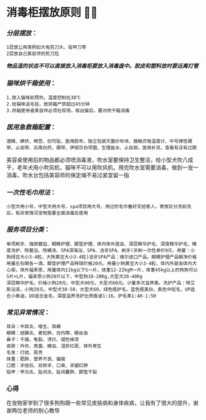 # 消毒柜摆放原则 :ok_woman:
### *分层摆放*：
    1层放公用类例如大电剪刀头、指甲刀等
    2层放自己美容师的剪刀包
***物品湿的状态不可以直接放入消毒柜要放入消毒盘中。胶皮和塑料放时要远离灯管***

### *猫咪烘干箱使用*：
    1.放入猫咪前预热，温度控制在38℃
    2.给猫咪送毛毯，放烘箱严禁超过45分钟
    3.烘箱使用者美容师必须在现场，取出猫后，要对烘干箱消毒

### *医用急救箱配置*：
    酒精、碘伏、棉签、创可贴、医用胶布、独立包装灭菌纱布块、接触式电温度计、中号弹性绷带、止血带、云南白药、绷带、伊丽莎白项圈、生理盐水、止血钳。医用补货，查看有没有过期

美容桌使用后的物品都必须喷消毒液，吹水室要保持卫生整洁，给小型犬吹八成干，老年犬用小吹风机，猫咪不可以用吹风机，用完吹水室需要消毒，做到一宠一消毒，吹水台包括美容师的保定绳不易过紧宜留一指

### *一次性毛巾用法*：
    小型犬用小号，中型犬用大号，spa项目用大号，用过的毛巾叠好交给客人，寄放区分洗前洗后，有异常情况宠物笼要全面消毒后使用

### *服务项目分类*：
    单项刷牙、强效健齿、眼睛护理、脚垫护理、体内体外驱虫、深层精华护毛、深度精华护毛、精度洗护、除菌浴、除螨洗、SPA深海浴、SPA、洁牙SPA、刷牙(牙刷一次性单价9元，用量：小狗绿豆大小3-4粒，大狗黄豆大小3-4粒)洁牙SPA产品：维尔进口产品。眼睛护理产品眼净价格用量左右眼各一滴，脚垫护理产品特瑞价格20元，用量小狗黄豆大小3-4粒，体内外驱虫体内犬心保，体外福来思，用量体内11kg以下S一片，体重12-22kgM一片，体重45kg以上的狗狗可以S片+L片，福来思小狗20斤以下，中型狗10-20Kg,大型犬20-40Kg
    深层精华护毛，价格小狗20元，中型犬40元，大型犬60元。少量多次滋养美。洗护产品：特艾斯浴液，小狗20元，中型犬30-50，大型犬60，绿色瓶护毛，蓝色瓶美白，紫色中短毛，UP适合小泰迪，DO适合金毛，深度滋养洗护比例香波1:16，护毛素1:40-1:50

### *常见异常情况*：
    耳朵：中耳炎、增生、耳螨
    眼睛：结膜炎、麦粒肿、白内障、眼丝虫
    鼻子：干燥、龟裂、溃烂、褪色掉漆
    皮肤：外伤、真菌、螨虫、湿疹红斑、体外寄生
    毛发：打结、斑秃
    体重：肥胖、营养不良、偏瘦
    口腔：牙结石、双排牙、口臭、牙龈红肿
    指甲：甲沟炎、趾间炎、趾间囊肿、脚垫干裂

### 心得
在宠物家学到了很多狗狗跟一些常见皮肤病和身体疾病，让我有了很大的提升，谢谢两位老师的耐心教导
